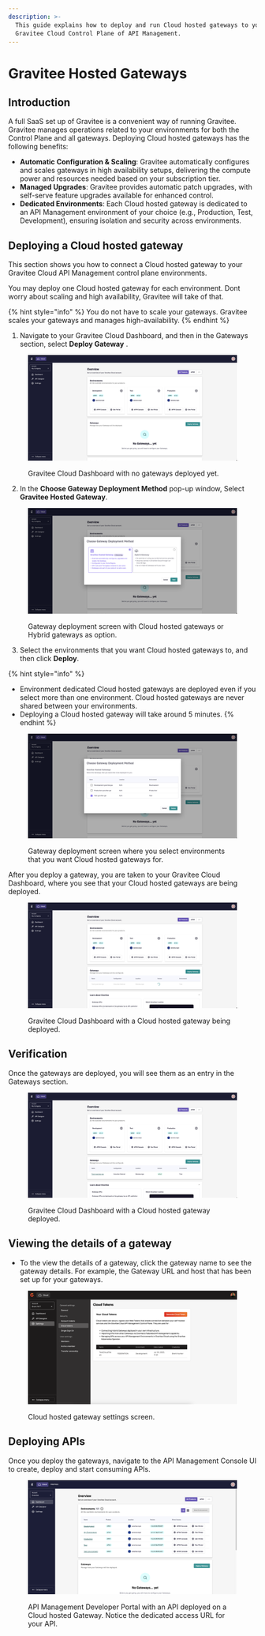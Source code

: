 ```yaml
---
description: >-
  This guide explains how to deploy and run Cloud hosted gateways to your
  Gravitee Cloud Control Plane of API Management.
---
```


# Gravitee Hosted Gateways

## Introduction

A full SaaS set up of Gravitee is a convenient way of running Gravitee. Gravitee manages operations related to your environments for both the Control Plane and all gateways. Deploying Cloud hosted gateways has the following benefits:

* **Automatic Configuration & Scaling**: Gravitee automatically configures and scales gateways in high availability setups, delivering the compute power and resources needed based on your subscription tier.
* **Managed Upgrades**: Gravitee provides automatic patch upgrades, with self-serve feature upgrades available for enhanced control.
* **Dedicated Environments**: Each Cloud hosted gateway is dedicated to an API Management environment of your choice (e.g., Production, Test, Development), ensuring isolation and security across environments.

## Deploying a Cloud hosted gateway

This section shows you how to connect a Cloud hosted gateway to your Gravitee Cloud API Management control plane environments.

You may deploy one Cloud hosted gateway for each environment. Dont worry about scaling and high availability, Gravitee will take of that.

{% hint style="info" %}
You do not have to scale your gateways. Gravitee scales your gateways and manages high-availability.
{% endhint %}

1. Navigate to your Gravitee Cloud Dashboard, and then in the Gateways section, select **Deploy Gateway** .

<figure><img src="../.gitbook/assets/image (4).png" alt=""><figcaption><p>Gravitee Cloud Dashboard with no gateways deployed yet.</p></figcaption></figure>

2. In the **Choose Gateway Deployment Method** pop-up window, Select **Gravitee Hosted Gateway**.

<figure><img src="../.gitbook/assets/image (1) (1) (1).png" alt=""><figcaption><p>Gateway deployment screen with Cloud hosted gateways or Hybrid gateways as option.</p></figcaption></figure>

3. Select the environments that you want Cloud hosted gateways to, and then click **Deploy**.

{% hint style="info" %}
* Environment dedicated Cloud hosted gateways are deployed even if you select more than one environment. Cloud hosted gateways are never shared between your environments.
* Deploying a Cloud hosted gateway will take around 5 minutes.
{% endhint %}

<figure><img src="../.gitbook/assets/image (2) (1).png" alt=""><figcaption><p>Gateway deployment screen where you select environments that you want Cloud hosted gateways for.</p></figcaption></figure>

After you deploy a gateway, you are taken to your Gravitee Cloud Dashboard, where you see that your Cloud hosted gateways are being deployed.

<figure><img src="../.gitbook/assets/image (3) (1).png" alt=""><figcaption><p>Gravitee Cloud Dashboard with a Cloud hosted gateway being deployed.</p></figcaption></figure>

## Verification

Once the gateways are deployed, you will see them as an entry in the Gateways section.

<figure><img src="../.gitbook/assets/image (4) (1).png" alt=""><figcaption><p>Gravitee Cloud Dashboard with a Cloud hosted gateway deployed.</p></figcaption></figure>

## Viewing the details of a gateway

* To the view the details of a gateway, click the gateway name to see the gateway details. For example, the Gateway URL and host that has been set up for your gateways.

<figure><img src="../.gitbook/assets/image (5).png" alt=""><figcaption><p>Cloud hosted gateway settings screen.</p></figcaption></figure>

## Deploying APIs

Once you deploy the gateways, navigate to the API Management Console UI to create, deploy and start consuming APIs.

<figure><img src="../.gitbook/assets/image (6).png" alt=""><figcaption><p>API Management Developer Portal with an API deployed on a Cloud hosted Gateway. Notice the dedicated access URL for your API.</p></figcaption></figure>
